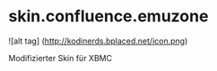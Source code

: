 # skin.confluence.emuzone
![alt tag] (http://kodinerds.bplaced.net/icon.png)

Modifizierter Skin für XBMC
